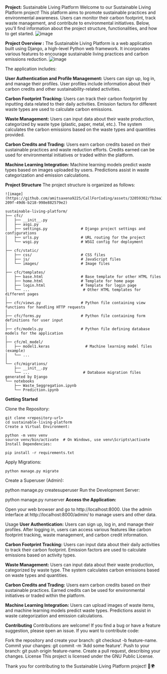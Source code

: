 ﻿**Project:**
Sustainable Living Platform
Welcome to our Sustainable Living Platform project! This platform aims to promote sustainable practices and environmental awareness. Users can monitor their carbon footprint, track waste management, and contribute to environmental initiatives. Below, you'll find information about the project structure, functionalities, and how to get started.
![image](https://github.com/amitsaxena9225/CallForCoding/assets/32059302/99db3355-0685-45c9-a041-d96b77f3db26)

**Project Overview :**
The Sustainable Living Platform is a web application built using Django, a high-level Python web framework. It incorporates various features to encourage sustainable living practices and carbon emissions reduction. 
![image](https://github.com/jayant2014/Call-For-Code-Sustainability/assets/12426734/17d00923-a45f-406c-83ee-10a2dfbe68f1)

The application includes:

**User Authentication and Profile Management:**
Users can sign up, log in, and manage their profiles.
User profiles include information about their carbon credits and other sustainability-related activities.

**Carbon Footprint Tracking:**
Users can track their carbon footprint by inputting data related to their daily activities.
Emission factors for different waste types are used to calculate carbon emissions.

**Waste Management:**
Users can input data about their waste production, categorized by waste type (plastic, paper, metal, etc.).
The system calculates the carbon emissions based on the waste types and quantities provided.

**Carbon Credits and Trading:**
Users earn carbon credits based on their sustainable practices and waste reduction efforts.
Credits earned can be used for environmental initiatives or traded within the platform.

**Machine Learning Integration:**
Machine learning models predict waste types based on images uploaded by users.
Predictions assist in waste categorization and emission calculations.

**Project Structure**
The project structure is organized as follows:

```
![image](https://github.com/amitsaxena9225/CallForCoding/assets/32059302/fb3aa11c-209f-49d6-b218-998e882579e2)

sustainable-living-platform/
├── cfc/
│   ├── __init__.py
│   ├── asgi.py
│   ├── settings.py               # Django project settings and configurations
│   ├── urls.py                   # URL routing for the project
│   └── wsgi.py                   # WSGI config for deployment
│
├── cfc/static/
│   ├── css/                      # CSS files
│   ├── js/                       # JavaScript files
│   └── images/                   # Image files
│
├── cfc/templates/
│   ├── base.html                 # Base template for other HTML files
│   ├── home.html                 # Template for home page
│   ├── login.html                # Template for login page
│   └── ...                        # Other HTML templates for different pages
│
├── cfc/views.py                  # Python file containing view functions for handling HTTP requests
│
├── cfc/forms.py                  # Python file containing form definitions for user input
│
├── cfc/models.py                 # Python file defining database models for the application
│
├── cfc/ml_model/
│   ├── model1.keras                # Machine learning model files (example)
│   └── ...
│
└── cfc/migrations/
    ├── __init__.py
    └── ...                        # Database migration files generated by Django
└── notebooks
    ├── Waste_Seggregation.ipynb
    └── Prediction.ipynb

```
**Getting Started**

Clone the Repository:


```
git clone <repository-url>
cd sustainable-living-platform
Create a Virtual Environment:
```

```
python -m venv venv
source venv/bin/activate  # On Windows, use venv\Scripts\activate
Install Dependencies:
```

```
pip install -r requirements.txt
```

Apply Migrations:

```
python manage.py migrate
```

Create a Superuser (Admin):


python manage.py createsuperuser
Run the Development Server:


python manage.py runserver
**Access the Application:**

Open your web browser and go to http://localhost:8000.
Use the admin interface at http://localhost:8000/admin/ to manage users and other data.

Usage
**User Authentication:**
Users can sign up, log in, and manage their profiles.
After logging in, users can access various features like carbon footprint tracking, waste management, and carbon credit information.

**Carbon Footprint Tracking:**
Users can input data about their daily activities to track their carbon footprint.
Emission factors are used to calculate emissions based on activity types.

**Waste Management:**
Users can input data about their waste production, categorized by waste type.
The system calculates carbon emissions based on waste types and quantities.

**Carbon Credits and Trading:**
Users earn carbon credits based on their sustainable practices.
Earned credits can be used for environmental initiatives or traded within the platform.

**Machine Learning Integration:**
Users can upload images of waste items, and machine learning models predict waste types.
Predictions assist in waste categorization and emission calculations.

**Contributing**
Contributions are welcome! If you find a bug or have a feature suggestion, please open an issue. If you want to contribute code:

Fork the repository and create your branch: git checkout -b feature-name.
Commit your changes: git commit -m 'Add some feature'.
Push to your branch: git push origin feature-name.
Create a pull request, describing your changes.
License
This project is licensed under the GNU Public License.

Thank you for contributing to the Sustainable Living Platform project! 🌱🌍




